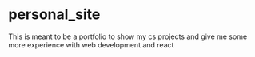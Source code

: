 # personal_site
This is meant to be a portfolio to show my cs projects and give me some more experience with web development and react
